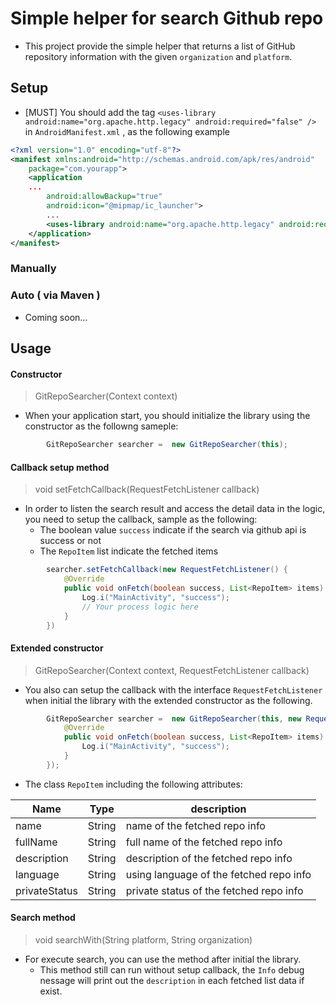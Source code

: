 # Simple helper for search Github repo

- This project provide the simple helper that returns a list of GitHub repository information with the given `organization` and `platform`.

## Setup

- [MUST] You should add the tag `<uses-library android:name="org.apache.http.legacy" android:required="false" />` in `AndroidManifest.xml` , as the following example

```xml
<?xml version="1.0" encoding="utf-8"?>
<manifest xmlns:android="http://schemas.android.com/apk/res/android"
    package="com.yourapp">
    <application
    ...
        android:allowBackup="true"
        android:icon="@mipmap/ic_launcher">
        ...
        <uses-library android:name="org.apache.http.legacy" android:required="false" />
    </application>
</manifest>

```

### Manually

### Auto ( via Maven ) 
- Coming soon...

## Usage

#### Constructor

> GitRepoSearcher(Context context)

- When your application start, you should initialize the library using the constructor as the followng sameple:

```Java
        GitRepoSearcher searcher =  new GitRepoSearcher(this);
```

#### Callback setup method

> void setFetchCallback(RequestFetchListener callback)

- In order to listen the search result and access the detail data in the logic, you need to setup the callback, sample as the following:
  - The boolean value `success` indicate if the search via github api is success or not
  - The `RepoItem` list indicate the fetched items

```Java
        searcher.setFetchCallback(new RequestFetchListener() {
            @Override
            public void onFetch(boolean success, List<RepoItem> items) {
                Log.i("MainActivity", "success");
                // Your process logic here
            }
        })
```

#### Extended constructor

> GitRepoSearcher(Context context, RequestFetchListener callback)

- You also can setup the callback with the interface `RequestFetchListener` when initial the library with the extended constructor as the following.

```Java
        GitRepoSearcher searcher =  new GitRepoSearcher(this, new RequestFetchListener() {
            @Override
            public void onFetch(boolean success, List<RepoItem> items) {
                Log.i("MainActivity", "success");
            }
        });
```

- The class `RepoItem` including the following attributes:

| Name | Type | description |
| --- | --- | --- |
| name | String | name of the fetched repo info |
| fullName | String | full name of the fetched repo info |
| description | String | description of the fetched repo info |
| language | String | using language of the fetched repo info |
| privateStatus | String | private status of the fetched repo info |

#### Search method

> void searchWith(String platform, String organization)

- For execute search, you can use the method after initial the library.
  - This method still can run without setup callback, the `Info` debug nessage will print out the `description` in each fetched list data if exist.
